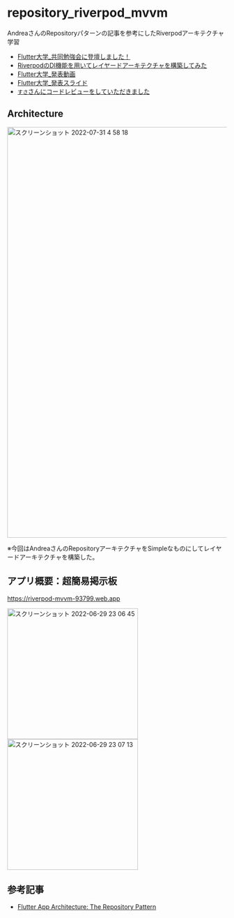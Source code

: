 # repository_riverpod_mvvm

AndreaさんのRepositoryパターンの記事を参考にしたRiverpodアーキテクチャ学習

- [Flutter大学_共同勉強会に登壇しました！](https://flutter-square.com/joint-study-session/)
- [RiverpodのDI機能を用いてレイヤードアーキテクチャを構築してみた](https://flutter-square.com/riverpod-di-layered-architecture/)
- [Flutter大学_発表動画](https://vimeo.com/734039186/48cb6c3d03)
- [Flutter大学_発表スライド](https://docs.google.com/presentation/d/1u_nfbLkCHpVsX3TOpPchE-BqwYbySVk14QcRqjNZ45I/edit#slide=id.g1276827f2e_0_5)
- [`すさ`さんにコードレビューをしていただきました](https://github.com/nzmgfdprs/repository_riverpod_mvvm/issues/1)

## Architecture
<img width="942" alt="スクリーンショット 2022-07-31 4 58 18" src="https://user-images.githubusercontent.com/39579511/181994414-38131228-7350-49ec-a276-9a31d9905ea1.png">

※今回はAndreaさんのRepositoryアーキテクチャをSimpleなものにしてレイヤードアーキテクチャを構築した。

## アプリ概要：超簡易掲示板

https://riverpod-mvvm-93799.web.app

<img width="300" alt="スクリーンショット 2022-06-29 23 06 45" src="https://user-images.githubusercontent.com/39579511/176461489-4b7554ed-362c-424c-b614-846a7a5895e4.png"> <img width="300" alt="スクリーンショット 2022-06-29 23 07 13" src="https://user-images.githubusercontent.com/39579511/176461520-d7d8a8ce-6bc6-490f-96b3-84156941fd9b.png">

## 参考記事

- [Flutter App Architecture: The Repository Pattern](https://codewithandrea.com/articles/flutter-repository-pattern/)
